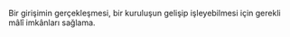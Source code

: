 Bir girişimin gerçekleşmesi, bir kuruluşun gelişip işleyebilmesi için gerekli mâlî imkânları sağlama.